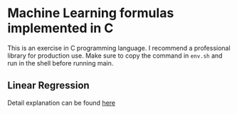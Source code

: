 # Machine Learning formulas implemented in C

This is an exercise in C programming language.
I recommend a professional library for production use.
Make sure to copy the command in `env.sh` and run in the shell before running main.

## Linear Regression

Detail explanation can be found [here](https://github.com/liangcorp/machine_learning_c/blob/main/src/linear_regression)
